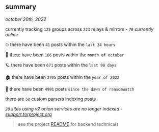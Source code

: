 
## summary
_october 20th, 2022_

currently tracking `125` groups across `223` relays & mirrors - _`78` currently online_

⏲ there have been `41` posts within the `last 24 hours`

🦈 there have been `166` posts within the `month of october`

🪐 there have been `671` posts within the `last 90 days`

🏚 there have been `2705` posts within the `year of 2022`

🦕 there have been `4991` posts `since the dawn of ransomwatch`

there are `58` custom parsers indexing posts

_`20` sites using v2 onion services are no longer indexed - [support.torproject.org](https://support.torproject.org/onionservices/v2-deprecation/)_

> see the project [README](https://github.com/joshhighet/ransomwatch#ransomwatch--) for backend technicals
